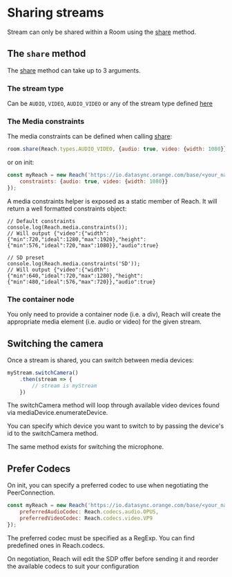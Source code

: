 # Sharing streams

Stream can only be shared within a Room using the [share](../class/src/core/Room.js~Room.html#instance-method-share) method.

## The `share` method

The [share](../class/src/core/Room.js~Room.html#instance-method-share) method can take up to 3 arguments.

### The stream type

Can be `AUDIO`, `VIDEO`, `AUDIO_VIDEO` or any of the stream type defined [here](../typedef/index.html#static-typedef-StreamTypes)

### The Media constraints

The media constraints can be defined when calling [share](../class/src/core/Room.js~Room.html#instance-method-share):

```javascript
room.share(Reach.types.AUDIO_VIDEO, {audio: true, video: {width: 1080}});
```

or on init: 

```javascript
const myReach = new Reach('https://io.datasync.orange.com/base/<your_namespace>', {
    constraints: {audio: true, video: {width: 1080}}
});
```

A media constraints helper is exposed as a static member of Reach. It will return a well formatted constraints object:

```
// Default constraints
console.log(Reach.media.constraints());
// Will output {"video":{"width":{"min":720,"ideal":1280,"max":1920},"height":{"min":576,"ideal":720,"max":1080}},"audio":true}

// SD preset
console.log(Reach.media.constraints('SD'));
// Will output {"video":{"width":{"min":640,"ideal":720,"max":1280},"height":{"min":480,"ideal":576,"max":720}},"audio":true}
```

### The container node

You only need to provide a container node (i.e. a div), Reach will create the appropriate media element (i.e. audio or video) for the given stream.

## Switching the camera

Once a stream is shared, you can switch between media devices:

```javascript
myStream.switchCamera()
    .then(stream => {
        // stream is myStream
    })
```

The switchCamera method will loop through available video devices found via mediaDevice.enumerateDevice.

You can specify which device you want to switch to by passing the device's id to the switchCamera method.
 
The same method exists for switching the microphone.

## Prefer Codecs

On init, you can specify a preferred codec to use when negotiating the PeerConnection.

```javascript
const myReach = new Reach('https://io.datasync.orange.com/base/<your_namespace>', {
    preferredAudioCodec: Reach.codecs.audio.OPUS,
    preferredVideoCodec: Reach.codecs.video.VP9
});
```

The preferred codec must be specified as a RegExp. You can find predefined ones in Reach.codecs.

On negotiation, Reach will edit the SDP offer before sending it and reorder the available codecs to suit your configuration

